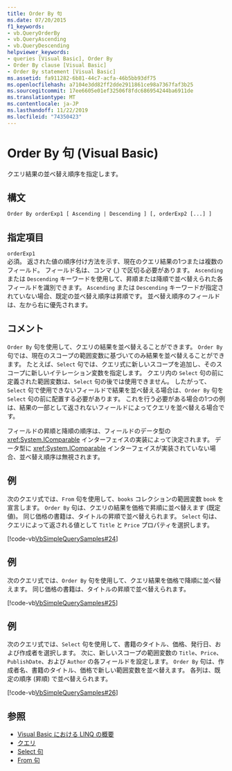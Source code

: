 ```yaml
---
title: Order By 句
ms.date: 07/20/2015
f1_keywords:
- vb.QueryOrderBy
- vb.QueryAscending
- vb.QueryDescending
helpviewer_keywords:
- queries [Visual Basic], Order By
- Order By clause [Visual Basic]
- Order By statement [Visual Basic]
ms.assetid: fa911282-6b81-44c7-acfa-46b5bb93df75
ms.openlocfilehash: a7104e3dd82ff2dde2911861ce98a7367faf3b25
ms.sourcegitcommit: 17ee6605e01ef32506f8fdc686954244ba6911de
ms.translationtype: MT
ms.contentlocale: ja-JP
ms.lasthandoff: 11/22/2019
ms.locfileid: "74350423"
---
```

# <a name="order-by-clause-visual-basic"></a>Order By 句 (Visual Basic)
クエリ結果の並べ替え順序を指定します。  
  
## <a name="syntax"></a>構文  
  
```vb  
Order By orderExp1 [ Ascending | Descending ] [, orderExp2 [...] ]  
```  
  
## <a name="parts"></a>指定項目  
 `orderExp1`  
 必須。 返された値の順序付け方法を示す、現在のクエリ結果の1つまたは複数のフィールド。 フィールド名は、コンマ (,) で区切る必要があります。 `Ascending` または `Descending` キーワードを使用して、昇順または降順で並べ替えられた各フィールドを識別できます。 `Ascending` または `Descending` キーワードが指定されていない場合、既定の並べ替え順序は昇順です。 並べ替え順序のフィールドは、左から右に優先されます。  
  
## <a name="remarks"></a>コメント  
 `Order By` 句を使用して、クエリの結果を並べ替えることができます。 `Order By` 句では、現在のスコープの範囲変数に基づいてのみ結果を並べ替えることができます。 たとえば、`Select` 句では、クエリ式に新しいスコープを追加し、そのスコープに新しいイテレーション変数を指定します。 クエリ内の `Select` 句の前に定義された範囲変数は、`Select` 句の後では使用できません。 したがって、`Select` 句で使用できないフィールドで結果を並べ替える場合は、`Order By` 句を `Select` 句の前に配置する必要があります。 これを行う必要がある場合の1つの例は、結果の一部として返されないフィールドによってクエリを並べ替える場合です。  
  
 フィールドの昇順と降順の順序は、フィールドのデータ型の <xref:System.IComparable> インターフェイスの実装によって決定されます。 データ型に <xref:System.IComparable> インターフェイスが実装されていない場合、並べ替え順序は無視されます。  
  
## <a name="example"></a>例  
 次のクエリ式では、`From` 句を使用して、`books` コレクションの範囲変数 `book` を宣言します。 `Order By` 句は、クエリの結果を価格で昇順に並べ替えます (既定値)。 同じ価格の書籍は、タイトルの昇順で並べ替えられます。 `Select` 句は、クエリによって返される値として `Title` と `Price` プロパティを選択します。  
  
 [!code-vb[VbSimpleQuerySamples#24](~/samples/snippets/visualbasic/VS_Snippets_VBCSharp/VbSimpleQuerySamples/VB/QuerySamples1.vb#24)]  
  
## <a name="example"></a>例  
 次のクエリ式では、`Order By` 句を使用して、クエリ結果を価格で降順に並べ替えます。 同じ価格の書籍は、タイトルの昇順で並べ替えられます。  
  
 [!code-vb[VbSimpleQuerySamples#25](~/samples/snippets/visualbasic/VS_Snippets_VBCSharp/VbSimpleQuerySamples/VB/QuerySamples1.vb#25)]  
  
## <a name="example"></a>例  
 次のクエリ式では、`Select` 句を使用して、書籍のタイトル、価格、発行日、および作成者を選択します。 次に、新しいスコープの範囲変数の `Title`、`Price`、`PublishDate`、および `Author` の各フィールドを設定します。 `Order By` 句は、作成者名、書籍のタイトル、価格で新しい範囲変数を並べ替えます。 各列は、既定の順序 (昇順) で並べ替えられます。  
  
 [!code-vb[VbSimpleQuerySamples#26](~/samples/snippets/visualbasic/VS_Snippets_VBCSharp/VbSimpleQuerySamples/VB/QuerySamples1.vb#26)]  
  
## <a name="see-also"></a>参照

- [Visual Basic における LINQ の概要](../../../visual-basic/programming-guide/language-features/linq/introduction-to-linq.md)
- [クエリ](../../../visual-basic/language-reference/queries/index.md)
- [Select 句](../../../visual-basic/language-reference/queries/select-clause.md)
- [From 句](../../../visual-basic/language-reference/queries/from-clause.md)
